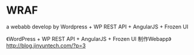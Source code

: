 # WRAF
a webabb develop by Wordpress + WP REST API + AngularJS + Frozen UI

《WordPress + WP REST API + AngularJS + Frozen UI 制作Webapp》
http://blog.jinyuntech.com/?p=3
